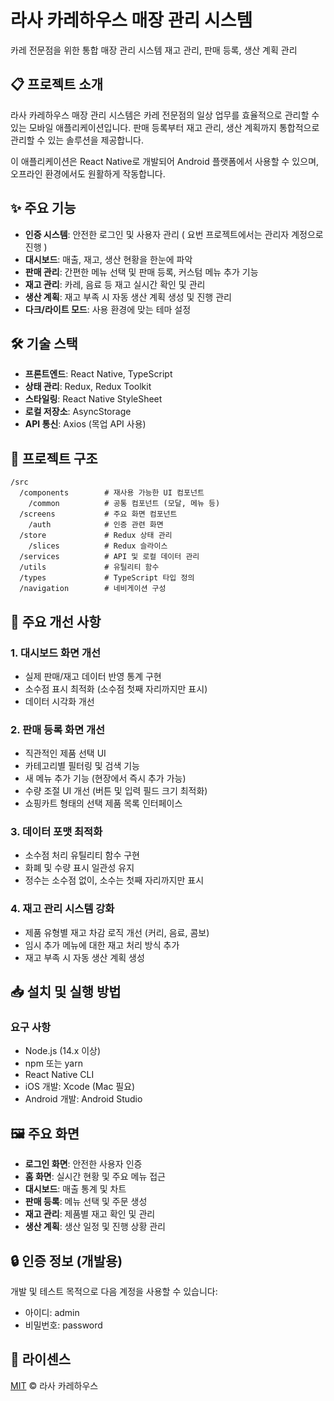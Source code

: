# 라사 카레하우스 매장 관리 시스템

카레 전문점을 위한 통합 매장 관리 시스템
재고 관리, 판매 등록, 생산 계획 관리

## 📋 프로젝트 소개

라사 카레하우스 매장 관리 시스템은 카레 전문점의 일상 업무를 효율적으로 관리할 수 있는 모바일 애플리케이션입니다. 판매 등록부터 재고 관리, 생산 계획까지 통합적으로 관리할 수 있는 솔루션을 제공합니다.

이 애플리케이션은 React Native로 개발되어 Android 플랫폼에서 사용할 수 있으며, 오프라인 환경에서도 원활하게 작동합니다.

## ✨ 주요 기능

- **인증 시스템**: 안전한 로그인 및 사용자 관리 ( 요번 프로젝트에서는 관리자 계정으로 진행 )
- **대시보드**: 매출, 재고, 생산 현황을 한눈에 파악
- **판매 관리**: 간편한 메뉴 선택 및 판매 등록, 커스텀 메뉴 추가 기능
- **재고 관리**: 카레, 음료 등 재고 실시간 확인 및 관리
- **생산 계획**: 재고 부족 시 자동 생산 계획 생성 및 진행 관리
- **다크/라이트 모드**: 사용 환경에 맞는 테마 설정

## 🛠️ 기술 스택

- **프론트엔드**: React Native, TypeScript
- **상태 관리**: Redux, Redux Toolkit
- **스타일링**: React Native StyleSheet
- **로컬 저장소**: AsyncStorage
- **API 통신**: Axios (목업 API 사용)

## 📁 프로젝트 구조

```
/src
  /components        # 재사용 가능한 UI 컴포넌트
    /common          # 공통 컴포넌트 (모달, 메뉴 등)
  /screens           # 주요 화면 컴포넌트
    /auth            # 인증 관련 화면
  /store             # Redux 상태 관리
    /slices          # Redux 슬라이스
  /services          # API 및 로컬 데이터 관리
  /utils             # 유틸리티 함수
  /types             # TypeScript 타입 정의
  /navigation        # 네비게이션 구성
```

## 🚀 주요 개선 사항

### 1. 대시보드 화면 개선
- 실제 판매/재고 데이터 반영 통계 구현
- 소수점 표시 최적화 (소수점 첫째 자리까지만 표시)
- 데이터 시각화 개선

### 2. 판매 등록 화면 개선
- 직관적인 제품 선택 UI 
- 카테고리별 필터링 및 검색 기능
- 새 메뉴 추가 기능 (현장에서 즉시 추가 가능)
- 수량 조절 UI 개선 (버튼 및 입력 필드 크기 최적화)
- 쇼핑카트 형태의 선택 제품 목록 인터페이스

### 3. 데이터 포맷 최적화
- 소수점 처리 유틸리티 함수 구현
- 화폐 및 수량 표시 일관성 유지
- 정수는 소수점 없이, 소수는 첫째 자리까지만 표시

### 4. 재고 관리 시스템 강화
- 제품 유형별 재고 차감 로직 개선 (커리, 음료, 콤보)
- 임시 추가 메뉴에 대한 재고 처리 방식 추가
- 재고 부족 시 자동 생산 계획 생성

## 📥 설치 및 실행 방법

### 요구 사항
- Node.js (14.x 이상)
- npm 또는 yarn
- React Native CLI
- iOS 개발: Xcode (Mac 필요)
- Android 개발: Android Studio

## 🖼️ 주요 화면

- **로그인 화면**: 안전한 사용자 인증
- **홈 화면**: 실시간 현황 및 주요 메뉴 접근
- **대시보드**: 매출 통계 및 차트
- **판매 등록**: 메뉴 선택 및 주문 생성
- **재고 관리**: 제품별 재고 확인 및 관리
- **생산 계획**: 생산 일정 및 진행 상황 관리

## 🔒 인증 정보 (개발용)

개발 및 테스트 목적으로 다음 계정을 사용할 수 있습니다:
- 아이디: admin
- 비밀번호: password

## 📝 라이센스

[MIT](LICENSE) © 라사 카레하우스
